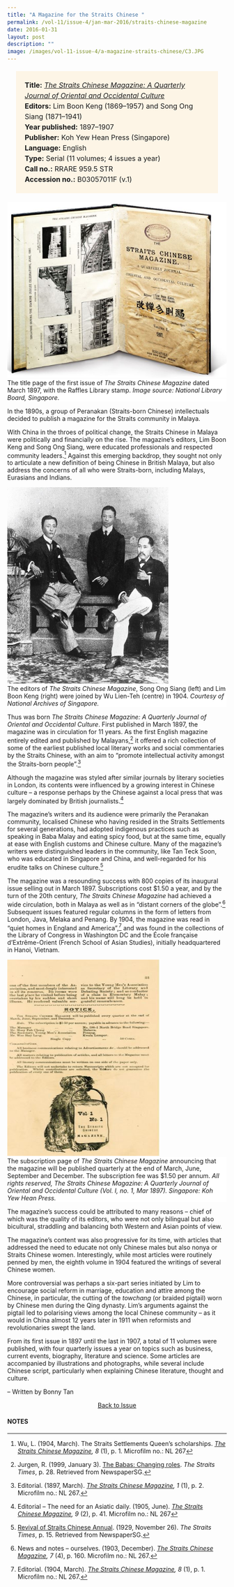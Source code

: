 ```yaml
---
title: "A Magazine for the Straits Chinese "
permalink: /vol-11/issue-4/jan-mar-2016/straits-chinese-magazine
date: 2016-01-31
layout: post
description: ""
image: /images/vol-11-issue-4/a-magazine-straits-chinese/C3.JPG
---
```

<span style="background-colour: #fdf5e6; padding: 20px; margin: 20px; background:#fdf5e6; display:block; font-size:1rem; line-height:1.5rem;"> 
	<b>Title:</b> <a href="http://eservice.nlb.gov.sg/item_holding_s.aspx?bid=5813779"><i>The Straits Chinese Magazine: A 
	Quarterly Journal of Oriental and Occidental Culture</i></a><br>
<b>Editors:</b> Lim Boon Keng (1869–1957) and Song Ong Siang (1871–1941)<br>
<b>Year published:</b> 1897–1907<br>
<b>Publisher:</b> Koh Yew Hean Press (Singapore)<br>
<b>Language:</b> English<br>
<b>Type:</b> Serial (11 volumes; 4 issues a year)<br>
<b>Call no.:</b> RRARE 959.5 STR<br>
<b>Accession no.:</b> B03057011F (v.1)
</span>

<img src="/images/vol-11-issue-4/a-magazine-straits-chinese/C3.JPG">
<div style="background-color: white;">The title page of the first issue of <i>The Straits Chinese Magazine</i> dated March 1897, with the Raffles Library stamp. <i>Image source: National Library Board, Singapore.</i></div>

In the 1890s, a group of Peranakan (Straits-born Chinese) intellectuals decided to publish a magazine for the Straits community in Malaya.

With China in the throes of political change, the Straits Chinese in Malaya were politically and financially on the rise. The magazine’s editors, Lim Boon Keng and Song Ong Siang, were educated professionals and respected community leaders.[^1] Against this emerging backdrop, they sought not only to articulate a new definition of being Chinese in British Malaya, but also address the concerns of all who were Straits-born, including Malays, Eurasians and Indians.

<img style="width: 370px; height: 450px;" src="/images/vol-11-issue-4/a-magazine-straits-chinese/C1.JPG">
<div style="background-color: white;">The editors of <i>The Straits Chinese Magazine</i>, Song Ong Siang (left) and Lim Boon Keng (right) were joined by Wu Lien-Teh (centre) in 1904. <i>Courtesy of National Archives of Singapore.</i></div>

Thus was born *The Straits Chinese Magazine: A Quarterly Journal of Oriental and Occidental Culture*. First published in March 1897, the magazine was in circulation for 11 years. As the first English magazine entirely edited and published by Malayans,[^2] it offered a rich collection of some of the earliest published local literary works and social commentaries by the Straits Chinese, with an aim to “promote intellectual activity amongst the Straits-born people”.[^3]

Although the magazine was styled after similar journals by literary societies in London, its contents were influenced by a growing interest in Chinese culture – a 
response perhaps by the Chinese against a local press that was largely dominated by British journalists.[^4]

The magazine’s writers and its audience were primarily the Peranakan community, localised Chinese who having resided in the Straits Settlements for several generations, had adopted indigenous practices such as speaking in Baba Malay and eating spicy food, but at the same time, equally at ease with English customs and Chinese culture. Many of the magazine’s writers were distinguished leaders in the community, like Tan Teck Soon, who was educated in Singapore and China, and well-regarded for his erudite talks on Chinese culture.[^5]

The magazine was a resounding success with 800 copies of its inaugural issue selling out in March 1897. Subscriptions cost $1.50 a year, and by the turn of the 20th century, *The Straits Chinese Magazine* had achieved a wide circulation, both in Malaya as well as in “distant corners of the globe”.[^6] Subsequent issues featured regular columns in the form of letters from London, Java, Melaka and Penang. By 1904, the magazine was read in “quiet homes in England and America”,[^7] and was found in the collections of the Library of Congress in Washington DC and the École française d’Extrême-Orient (French School of Asian Studies), initially headquartered in Hanoi, Vietnam.

<img style="width: 350px; height: 450px;" src="/images/vol-11-issue-4/a-magazine-straits-chinese/C2.JPG">
<div style="background-color: white;"> The subscription page of <i>The Straits Chinese Magazine</i> announcing that the magazine will be published quarterly at the end of March, June, September and December. The subscription fee was $1.50 per annum. <i>All rights reserved, The Straits Chinese Magazine: A Quarterly Journal of Oriental and Occidental Culture (Vol. I, no. 1, Mar 1897). Singapore: Koh Yew Hean Press.</i></div>

The magazine’s success could be attributed to many reasons – chief of which was the quality of its editors, who were not only bilingual but also bicultural, straddling 
and balancing both Western and Asian points of view.

The magazine’s content was also progressive for its time, with articles that addressed the need to educate not only Chinese males but also nonya or Straits Chinese women. Interestingly, while most articles were routinely penned by men, the eighth volume in 1904 featured the writings of several Chinese women.

More controversial was perhaps a six-part series initiated by Lim to encourage social reform in marriage, education and attire among the Chinese, in particular, the cutting of the *towchang* (or braided pigtail) worn by Chinese men during the Qing dynasty. Lim’s arguments against the pigtail led to polarising views among the local Chinese community – as it would in China almost 12 years later in 1911 when reformists and revolutionaries swept the land.

From its first issue in 1897 until the last in 1907, a total of 11 volumes were published, with four quarterly issues a year on topics such as business, current events, biography, literature and science. Some articles are accompanied by illustrations and photographs, while several include Chinese script, particularly when explaining Chinese literature, thought and culture. 

– Written by Bonny Tan

<a href="/vol-11/issue-4/jan-mar-2016/"><center>Back to Issue</center></a>

#### **NOTES**
[^1]:Wu, L. (1904, March). The Straits Settlements Queen’s scholarships. [*The Straits Chinese Magazine*](http://eservice.nlb.gov.sg/item_holding_s.aspx?bid=5813779)*, 8* (1), p. 1. Microfilm no.: NL 267 
[^2]:Jurgen, R. (1999, January 3). [The Babas: Changing roles](http://eresources.nlb.gov.sg/newspapers/Digitised/Article/straitstimes19990103-1.2.34.8.4.aspx). *The Straits Times*, p. 28. Retrieved from NewspaperSG.
[^3]:Editorial. (1897, March). [*The Straits Chinese Magazine*](http://eservice.nlb.gov.sg/item_holding_s.aspx?bid=5813779)*, 1* (1), p. 2. Microfilm no.: NL 267. 
[^4]:Editorial – The need for an Asiatic daily. (1905, June). [*The Straits Chinese Magazine*](http://eservice.nlb.gov.sg/item_holding_s.aspx?bid=5813779)*, 9* (2), p. 41. Microfilm no.: NL 267
[^5]:[Revival of Straits Chinese Annual](http://eresources.nlb.gov.sg/newspapers/Digitised/Article/straitstimes19291126-1.2.105.aspx). (1929, November 26). *The Straits Times*, p. 15. Retrieved from NewspaperSG.
[^6]:News and notes – ourselves. (1903, December). [*The Straits Chinese Magazine*](http://eservice.nlb.gov.sg/item_holding_s.aspx?bid=5813779)*, 7* (4), p. 160. Microfilm no.: NL 267. 
[^7]:Editorial. (1904, March). [*The Straits Chinese Magazine*](http://eservice.nlb.gov.sg/item_holding_s.aspx?bid=5813779)*, 8* (1), p. 1.  Microfilm no.: NL 267.
